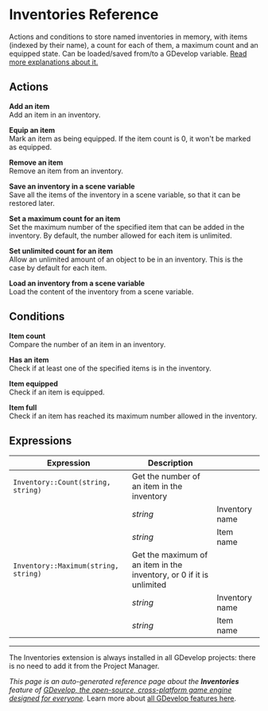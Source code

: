 # Inventories Reference

Actions and conditions to store named inventories in memory, with items (indexed by their name), a count for each of them, a maximum count and an equipped state. Can be loaded/saved from/to a GDevelop variable. [Read more explanations about it.](/gdevelop5/all-features/inventory)

## Actions

**Add an item**  
Add an item in an inventory.

**Equip an item**  
Mark an item as being equipped. If the item count is 0, it won't be marked as equipped.

**Remove an item**  
Remove an item from an inventory.

**Save an inventory in a scene variable**  
Save all the items of the inventory in a scene variable, so that it can be restored later.

**Set a maximum count for an item**  
Set the maximum number of the specified item that can be added in the inventory. By default, the number allowed for each item is unlimited.

**Set unlimited count for an item**  
Allow an unlimited amount of an object to be in an inventory. This is the case by default for each item.

**Load an inventory from a scene variable**  
Load the content of the inventory from a scene variable.

## Conditions

**Item count**  
Compare the number of an item in an inventory.

**Has an item**  
Check if at least one of the specified items is in the inventory.

**Item equipped**  
Check if an item is equipped.

**Item full**  
Check if an item has reached its maximum number allowed in the inventory.

## Expressions

| Expression | Description |  |
|-----|-----|-----|
| `Inventory::Count(string, string)` | Get the number of an item in the inventory ||
| | _string_ | Inventory name |
| | _string_ | Item name |
| `Inventory::Maximum(string, string)` | Get the maximum of an item in the inventory, or 0 if it is unlimited ||
| | _string_ | Inventory name |
| | _string_ | Item name |



---

The Inventories extension is always installed in all GDevelop projects: there is no need to add it from the Project Manager.

*This page is an auto-generated reference page about the **Inventories** feature of [GDevelop, the open-source, cross-platform game engine designed for everyone](https://gdevelop.io/).* Learn more about [all GDevelop features here](/gdevelop5/all-features).